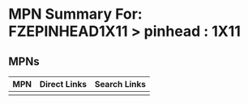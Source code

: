 



# MPN Summary For: FZEPINHEAD1X11 > pinhead : 1X11

## MPNs
  

|MPN|Direct Links|Search Links|
| :--- | :--- | :--- |
||||
